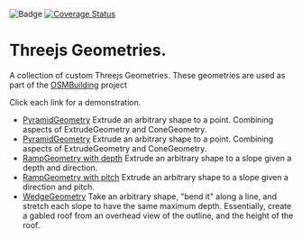 ![Badge](https://github.com/Beakerboy/Threejs-Geometries/actions/workflows/main.yml/badge.svg)
[![Coverage Status](https://coveralls.io/repos/github/Beakerboy/Threejs-Geometries/badge.svg?branch=main)](https://coveralls.io/github/Beakerboy/Threejs-Geometries?branch=main)

Threejs Geometries.
=====================
A collection of custom Threejs Geometries. These geometries are used as part of the [OSMBuilding](https://github.com/Beakerboy/OSMBuilding) project

Click each link for a demonstration.

* [PyramidGeometry](https://Mosaic-nft.github.io/Threejs-Geometries/geometry-browser.html#PyramidGeometry) Extrude an arbitrary shape to a point. Combining aspects of ExtrudeGeometry and ConeGeometry.
 * [PyramidGeometry](https://beakerboy.github.io/Threejs-Geometries/geometry-browser.html#PyramidGeometry) Extrude an arbitrary shape to a point. Combining aspects of ExtrudeGeometry and ConeGeometry.
 * [RampGeometry with depth](https://beakerboy.github.io/Threejs-Geometries/geometry-browser.html#RampGeometry_depth) Extrude an arbitrary shape to a slope given a depth and direction.
 * [RampGeometry with pitch](https://beakerboy.github.io/Threejs-Geometries/geometry-browser.html#RampGeometry_pitch) Extrude an arbitrary shape to a slope given a direction and pitch.
 * [WedgeGeometry](https://beakerboy.github.io/Threejs-Geometries/geometry-browser.html#WedgeGeometry) Take an arbitrary shape, "bend it" along a line, and stretch each slope to have the same maximum depth. Essentially, create a gabled roof from an overhead view of the outline, and the height of the roof.
